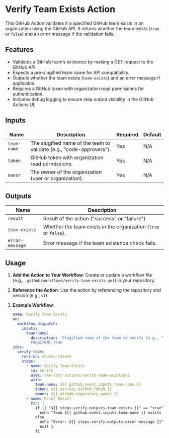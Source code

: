 # Verify Team Exists Action

This GitHub Action validates if a specified GitHub team exists in an organization using the GitHub API. It returns whether the team exists (`true` or `false`) and an error message if the validation fails.

## Features
- Validates a GitHub team’s existence by making a GET request to the GitHub API.
- Expects a pre-slugified team name for API compatibility.
- Outputs whether the team exists (`team-exists`) and an error message if applicable.
- Requires a GitHub token with organization read permissions for authentication.
- Includes debug logging to ensure step output visibility in the GitHub Actions UI.

## Inputs
| Name        | Description                                              | Required | Default |
|-------------|----------------------------------------------------------|----------|---------|
| `team-name` | The slugified name of the team to validate (e.g., "code-approvers"). | Yes      | N/A     |
| `token`     | GitHub token with organization read permissions.         | Yes      | N/A     |
| `owner`     | The owner of the organization (user or organization).    | Yes      | N/A     |

## Outputs
| Name           | Description                                              |
|----------------|----------------------------------------------------------|
| `result`       | Result of the action ("success" or "failure")         |
| `team-exists`  | Whether the team exists in the organization (`true` or `false`). |
| `error-message`| Error message if the team existence check fails.         |

## Usage
1. **Add the Action to Your Workflow**:
   Create or update a workflow file (e.g., `.github/workflows/verify-team-exists.yml`) in your repository.

2. **Reference the Action**:
   Use the action by referencing the repository and version (e.g., `v1`).

3. **Example Workflow**:
   ```yaml
   name: Verify Team Exists
   on:
     workflow_dispatch:
       inputs:
         team-name:
           description: 'Slugified name of the team to verify (e.g., "code-approvers")'
           required: true
   jobs:
     verify-team:
       runs-on: ubuntu-latest
       steps:
         - name: Verify Team Exists
           id: verify
           uses: lee-lott-actions/verify-team-exists@v1
           with:
             team-name: ${{ github.event.inputs.team-name }}
             token: ${{ secrets.GITHUB_TOKEN }}
             owner: ${{ github.repository_owner }}
         - name: Print Result
           run: |
             if [[ "${{ steps.verify.outputs.team-exists }}" == "true" ]]; then
               echo "Team ${{ github.event.inputs.team-name }} exists in organization ${{ github.repository_owner }}."
             else
               echo "Error: ${{ steps.verify.outputs.error-message }}"
               exit 1
             fi
